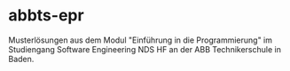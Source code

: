 # abbts-epr
Musterlösungen aus dem Modul "Einführung in die Programmierung" im Studiengang Software Engineering NDS HF an der ABB Technikerschule in Baden.
